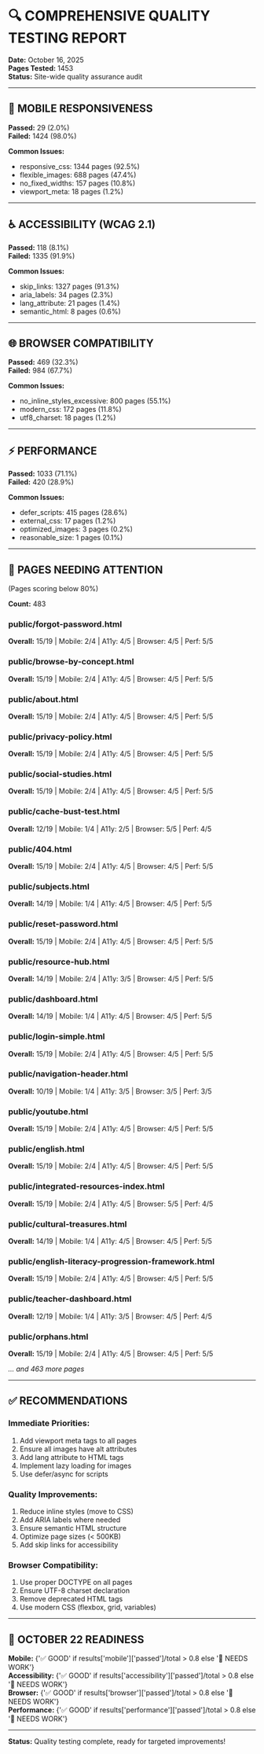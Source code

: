 
# 🔍 COMPREHENSIVE QUALITY TESTING REPORT

**Date:** October 16, 2025  
**Pages Tested:** 1453  
**Status:** Site-wide quality assurance audit

---

## 📱 MOBILE RESPONSIVENESS

**Passed:** 29 (2.0%)  
**Failed:** 1424 (98.0%)

**Common Issues:**
- responsive_css: 1344 pages (92.5%)
- flexible_images: 688 pages (47.4%)
- no_fixed_widths: 157 pages (10.8%)
- viewport_meta: 18 pages (1.2%)


---

## ♿ ACCESSIBILITY (WCAG 2.1)

**Passed:** 118 (8.1%)  
**Failed:** 1335 (91.9%)

**Common Issues:**
- skip_links: 1327 pages (91.3%)
- aria_labels: 34 pages (2.3%)
- lang_attribute: 21 pages (1.4%)
- semantic_html: 8 pages (0.6%)


---

## 🌐 BROWSER COMPATIBILITY

**Passed:** 469 (32.3%)  
**Failed:** 984 (67.7%)

**Common Issues:**
- no_inline_styles_excessive: 800 pages (55.1%)
- modern_css: 172 pages (11.8%)
- utf8_charset: 18 pages (1.2%)


---

## ⚡ PERFORMANCE

**Passed:** 1033 (71.1%)  
**Failed:** 420 (28.9%)

**Common Issues:**
- defer_scripts: 415 pages (28.6%)
- external_css: 17 pages (1.2%)
- optimized_images: 3 pages (0.2%)
- reasonable_size: 1 pages (0.1%)


---

## 🚨 PAGES NEEDING ATTENTION

(Pages scoring below 80%)

**Count:** 483

### public/forgot-password.html
**Overall:** 15/19 | Mobile: 2/4 | A11y: 4/5 | Browser: 4/5 | Perf: 5/5

### public/browse-by-concept.html
**Overall:** 15/19 | Mobile: 2/4 | A11y: 4/5 | Browser: 4/5 | Perf: 5/5

### public/about.html
**Overall:** 15/19 | Mobile: 2/4 | A11y: 4/5 | Browser: 4/5 | Perf: 5/5

### public/privacy-policy.html
**Overall:** 15/19 | Mobile: 2/4 | A11y: 4/5 | Browser: 4/5 | Perf: 5/5

### public/social-studies.html
**Overall:** 15/19 | Mobile: 2/4 | A11y: 4/5 | Browser: 4/5 | Perf: 5/5

### public/cache-bust-test.html
**Overall:** 12/19 | Mobile: 1/4 | A11y: 2/5 | Browser: 5/5 | Perf: 4/5

### public/404.html
**Overall:** 15/19 | Mobile: 2/4 | A11y: 4/5 | Browser: 4/5 | Perf: 5/5

### public/subjects.html
**Overall:** 14/19 | Mobile: 1/4 | A11y: 4/5 | Browser: 4/5 | Perf: 5/5

### public/reset-password.html
**Overall:** 15/19 | Mobile: 2/4 | A11y: 4/5 | Browser: 4/5 | Perf: 5/5

### public/resource-hub.html
**Overall:** 14/19 | Mobile: 2/4 | A11y: 3/5 | Browser: 4/5 | Perf: 5/5

### public/dashboard.html
**Overall:** 14/19 | Mobile: 1/4 | A11y: 4/5 | Browser: 4/5 | Perf: 5/5

### public/login-simple.html
**Overall:** 15/19 | Mobile: 2/4 | A11y: 4/5 | Browser: 4/5 | Perf: 5/5

### public/navigation-header.html
**Overall:** 10/19 | Mobile: 1/4 | A11y: 3/5 | Browser: 3/5 | Perf: 3/5

### public/youtube.html
**Overall:** 15/19 | Mobile: 2/4 | A11y: 4/5 | Browser: 4/5 | Perf: 5/5

### public/english.html
**Overall:** 15/19 | Mobile: 2/4 | A11y: 4/5 | Browser: 4/5 | Perf: 5/5

### public/integrated-resources-index.html
**Overall:** 15/19 | Mobile: 2/4 | A11y: 4/5 | Browser: 5/5 | Perf: 4/5

### public/cultural-treasures.html
**Overall:** 14/19 | Mobile: 1/4 | A11y: 4/5 | Browser: 4/5 | Perf: 5/5

### public/english-literacy-progression-framework.html
**Overall:** 15/19 | Mobile: 2/4 | A11y: 4/5 | Browser: 4/5 | Perf: 5/5

### public/teacher-dashboard.html
**Overall:** 12/19 | Mobile: 1/4 | A11y: 3/5 | Browser: 4/5 | Perf: 4/5

### public/orphans.html
**Overall:** 15/19 | Mobile: 2/4 | A11y: 4/5 | Browser: 4/5 | Perf: 5/5


*... and 463 more pages*


---

## ✅ RECOMMENDATIONS

### **Immediate Priorities:**
1. Add viewport meta tags to all pages
2. Ensure all images have alt attributes
3. Add lang attribute to HTML tags
4. Implement lazy loading for images
5. Use defer/async for scripts

### **Quality Improvements:**
1. Reduce inline styles (move to CSS)
2. Add ARIA labels where needed
3. Ensure semantic HTML structure
4. Optimize page sizes (< 500KB)
5. Add skip links for accessibility

### **Browser Compatibility:**
1. Use proper DOCTYPE on all pages
2. Ensure UTF-8 charset declaration
3. Remove deprecated HTML tags
4. Use modern CSS (flexbox, grid, variables)

---

## 🎯 OCTOBER 22 READINESS

**Mobile:** {'✅ GOOD' if results['mobile']['passed']/total > 0.8 else '🔧 NEEDS WORK'}  
**Accessibility:** {'✅ GOOD' if results['accessibility']['passed']/total > 0.8 else '🔧 NEEDS WORK'}  
**Browser:** {'✅ GOOD' if results['browser']['passed']/total > 0.8 else '🔧 NEEDS WORK'}  
**Performance:** {'✅ GOOD' if results['performance']['passed']/total > 0.8 else '🔧 NEEDS WORK'}

---

**Status:** Quality testing complete, ready for targeted improvements!
